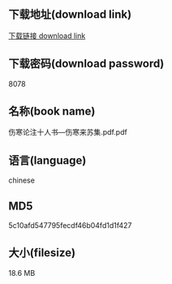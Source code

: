 ## 下载地址(download link)
[下载链接 download link](https://voluble-croquembouche-d321dc.netlify.app/?s=%E4%BC%A4%E5%AF%92%E8%AE%BA%E6%B3%A8%E5%8D%81%E4%BA%BA%E4%B9%A6%E2%80%94%E4%BC%A4%E5%AF%92%E6%9D%A5%E8%8B%8F%E9%9B%86.pdf)

## 下载密码(download password)
8078

## 名称(book name)
伤寒论注十人书—伤寒来苏集.pdf.pdf

## 语言(language)
chinese

## MD5
5c10afd547795fecdf46b04fd1d1f427

## 大小(filesize)
18.6 MB
